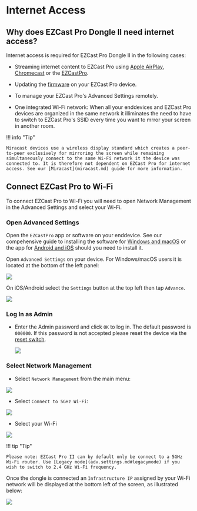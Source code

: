 # Internet Access

## Why does EZCast Pro Dongle II need internet access?

Internet access is required for EZCast Pro Dongle II in the following cases:

* Streaming internet content to EZCast Pro using [Apple AirPlay](airplay.md), [Chromecast](chromecast.md) or the [EZCastPro](ezcastproapp.md).

* Updating the [firmware](firmware-upgrade.md) on your EZCast Pro device.

* To manage your EZCast Pro's Advanced Settings remotely.

* One integrated Wi-Fi network: When all your enddevices and EZCast Pro devices are organized in the same network it illiminates the need to have to switch to EZCast Pro's SSID every time you want to mrror your screen in another room.

!!! info "Tip"

    Miracast devices use a wireless display standard which creates a peer-to-peer exclusively for mirroring the screen while remaining simultaneously connect to the same Wi-Fi network it the device was connected to. It is therefore not dependent on EZCast Pro for internet access. See our [Miracast](miracast.md) guide for more information.

## Connect EZCast Pro to Wi-Fi

To connect EZCast Pro to Wi-Fi you will need to open Network Management in the Advanced Settings and select your Wi-Fi.

### Open Advanced Settings

Open the `EZCastPro` app or software on your enddevice. See our compehensive guide to installing the software for [Windows and macOS](quickstart.md#InstallSoftware) or the app for [Android and iOS](quickstart.md#InstallApp) should you need to install it.

Open `Advanced Settings` on your device. For Windows/macOS users it is located at the bottom of the left panel:

![](/assets/img/ProII-Win-App-Advanced-Settings.png)

On iOS/Android select the `Settings` button at the top left then tap `Advance`.

![](/assets/img/iOS_adv-settings.png)

### Log In as Admin

* Enter the Admin password and click `OK` to log in. The default password is `000000`. If this password is not accepted please reset the device via the [reset switch](reset.md#hardreset).

	![](/assets/img/EZCastII_Login.png)

### Select Network Management

* Select `Network Management` from the main menu:

![](/assets/img/ezcastpro.II.select.networksettings.png)

* Select `Connect to 5GHz Wi-Fi`:

![](/assets/img/ezcastpro.II.select.connect5ghz.png)

* Select your Wi-Fi 

![](/assets/img/EZCastPro.II.Wifi.png)

!!! tip "Tip"
    
	Please note: EZCast Pro II can by default only be connect to a 5GHz Wi-Fi router. Use [Legacy mode](adv.settings.md#legacymode) if you wish to switch to 2.4 GHz Wi-Fi frequency.
	
Once the dongle is connected an `Infrastructure IP` assigned by your Wi-Fi network will be displayed at the bottom left of the screen, as illustrated below:

![](/assets/img/ProDongleII_connected_to_router.png)

